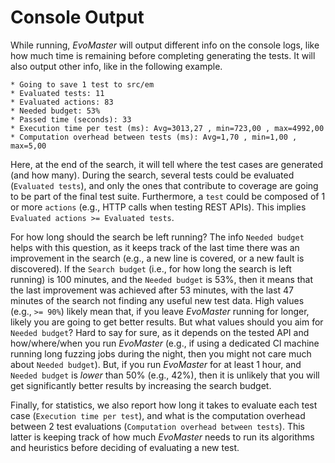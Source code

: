 # Console Output


While running, _EvoMaster_ will output different info on the console logs, like how much time is remaining before completing generating the tests. 
It will also output other info, like in the following example.

```
* Going to save 1 test to src/em
* Evaluated tests: 11
* Evaluated actions: 83
* Needed budget: 53%
* Passed time (seconds): 33
* Execution time per test (ms): Avg=3013,27 , min=723,00 , max=4992,00
* Computation overhead between tests (ms): Avg=1,70 , min=1,00 , max=5,00
```

Here, at the end of the search, it will tell where the test cases are generated (and how many).
During the search, several tests could be evaluated (`Evaluated tests`), and only the ones that contribute to coverage are going to be part of the final test suite.
Furthermore, a `test` could be composed of 1 or more `actions` (e.g., HTTP calls when testing REST APIs).
This implies `Evaluated actions >= Evaluated tests`.

For how long should the search be left running? 
The info `Needed budget` helps with this question, as it keeps track of the last time there was an improvement in the search (e.g., a new line is covered, or a new fault is discovered).
If the `Search budget` (i.e., for how long the search is left running) is 100 minutes,
and the `Needed budget` is 53%, then it means that the last improvement was achieved after 53 minutes, with the last 47 minutes
of the search not finding any useful new test data.
High values (e.g., `>= 90%`) likely mean that, if you leave _EvoMaster_ running for longer, likely you are going to get better results.
But what values should you aim for `Needed budget`?
Hard to say for sure, as it depends on the tested API and how/where/when you run _EvoMaster_ (e.g., if using a dedicated CI machine 
running long fuzzing jobs during the night, then you might not care much about `Needed budget`).
But, if you run _EvoMaster_ for at least 1 hour, and `Needed budget` is _lower_ than 50% (e.g., 42%), then it is unlikely that you will get significantly
better results by increasing the search budget. 

Finally, for statistics, we also report how long it takes to evaluate each test case (`Execution time per test`), and what is the computation overhead between 2 test evaluations (`Computation overhead between tests`).
This latter is keeping track of how much _EvoMaster_ needs to run its algorithms and heuristics before deciding of evaluating a new test. 
